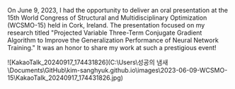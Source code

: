 On June 9, 2023, I had the opportunity to deliver an oral presentation at the 15th World Congress of Structural and Multidisciplinary Optimization (WCSMO-15) held in Cork, Ireland. The presentation focused on my research titled "Projected Variable Three-Term Conjugate Gradient Algorithm to Improve the Generalization Performance of Neural Network Training." It was an honor to share my work at such a prestigious event!

![KakaoTalk_20240917_174431826](C:\Users\성공의 냄새\Documents\GitHub\kim-sanghyuk.github.io\images\2023-06-09-WCSMO-15\KakaoTalk_20240917_174431826.jpg)